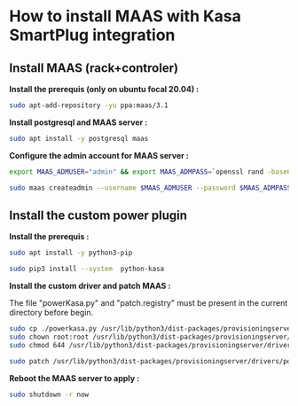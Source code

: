 How to install MAAS with Kasa SmartPlug integration
===================================================

Install MAAS (rack+controler)
---------------------
**Install the prerequis (only on ubuntu focal 20.04) :**
```bash
sudo apt-add-repository -yu ppa:maas/3.1
```

**Install postgresql and MAAS server :**
```bash
sudo apt install -y postgresql maas
```

**Configure the admin account for MAAS server :**
```bash
export MAAS_ADMUSER="admin" && export MAAS_ADMPASS=`openssl rand -base64 32`
```
```bash
sudo maas createadmin --username $MAAS_ADMUSER --password $MAAS_ADMPASS --email "admin@exemple.com" && echo "Your admin account is $MAAS_ADMUSER with the password $MAAS_ADMPASS, don't lose it"
```

Install the custom power plugin
---------------------
**Install the prerequis :**
```bash
sudo apt install -y python3-pip
```
```bash
sudo pip3 install --system  python-kasa
```

**Install the custom driver and patch MAAS :**

The file "powerKasa.py" and "patch.registry" must be present in the current directory before begin.
```bash
sudo cp ./powerkasa.py /usr/lib/python3/dist-packages/provisioningserver/drivers/power/
sudo chown root:root /usr/lib/python3/dist-packages/provisioningserver/drivers/power/powerkasa.py
sudo chmod 644 /usr/lib/python3/dist-packages/provisioningserver/drivers/power/powerkasa.py
```
```bash
sudo patch /usr/lib/python3/dist-packages/provisioningserver/drivers/power/registry.py < patch.registry
```

**Reboot the MAAS server to apply :**
```bash
sudo shutdown -r now
```
